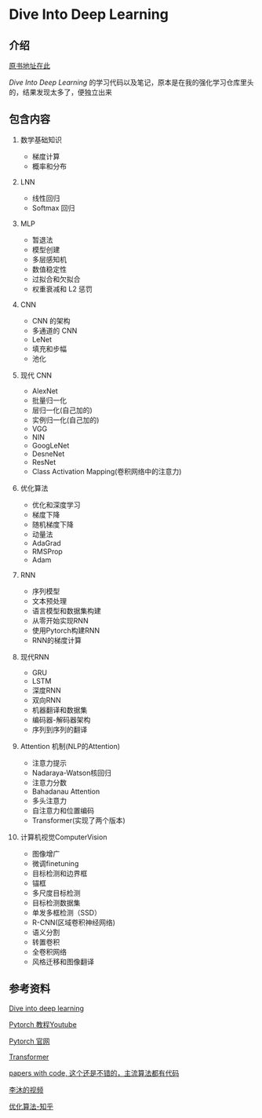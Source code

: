 # Dive Into Deep Learning

## 介绍

[原书地址在此](https://zh-v2.d2l.ai/)

*Dive Into Deep Learning* 的学习代码以及笔记，原本是在我的强化学习仓库里头的，结果发现太多了，便独立出来

## 包含内容

1. 数学基础知识
   - 梯度计算
   - 概率和分布
2. LNN
   - 线性回归
   - Softmax 回归
3. MLP
   - 暂退法
   - 模型创建
   - 多层感知机
   - 数值稳定性
   - 过拟合和欠拟合
   - 权重衰减和 L2 惩罚
4. CNN
   - CNN 的架构
   - 多通道的 CNN
   - LeNet
   - 填充和步幅
   - 池化
5. 现代 CNN
   - AlexNet
   - 批量归一化
   - 层归一化(自己加的)
   - 实例归一化(自己加的)
   - VGG
   - NIN
   - GoogLeNet
   - DesneNet
   - ResNet
   - Class Activation Mapping(卷积网络中的注意力)
6. 优化算法
   - 优化和深度学习
   - 梯度下降
   - 随机梯度下降
   - 动量法
   - AdaGrad
   - RMSProp
   - Adam
7. RNN
   - 序列模型
   - 文本预处理
   - 语言模型和数据集构建
   - 从零开始实现RNN
   - 使用Pytorch构建RNN
   - RNN的梯度计算
8. 现代RNN
   - GRU
   - LSTM
   - 深度RNN
   - 双向RNN
   - 机器翻译和数据集
   - 编码器-解码器架构
   - 序列到序列的翻译
9. Attention 机制(NLP的Attention)

   - 注意力提示
   - Nadaraya-Watson核回归
   - 注意力分数
   - Bahadanau Attention
   - 多头注意力
   - 自注意力和位置编码
   - Transformer(实现了两个版本)
10. 计算机视觉ComputerVision

    - 图像增广
    - 微调finetuning
    - 目标检测和边界框
    - 锚框
    - 多尺度目标检测
    - 目标检测数据集
    - 单发多框检测（SSD）
    - R-CNN(区域卷积神经网络)
    - 语义分割
    - 转置卷积
    - 全卷积网络
    - 风格迁移和图像翻译

## 参考资料

[Dive into deep learning](https://zh-v2.d2l.ai/)

[Pytorch 教程Youtube](https://www.youtube.com/watch?v=DbeIqrwb_dE&list=PLqnslRFeH2UrcDBWF5mfPGpqQDSta6VK4&index=3)

[Pytorch 官网](https://pytorch.org/)

[Transformer](https://wmathor.com/index.php/archives/1455/)

[papers with code, 这个还是不错的，主流算法都有代码](https://paperswithcode.com/)

[李沐的视频](https://space.bilibili.com/1567748478)

[优化算法-知乎](https://zhuanlan.zhihu.com/p/201139622)
